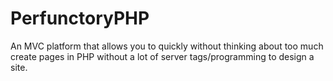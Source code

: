 PerfunctoryPHP
==============

An MVC platform that allows you to quickly without thinking about too much create pages in PHP without a lot of server tags/programming to design a site.